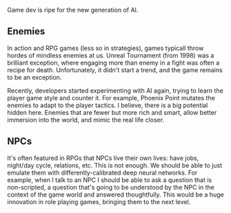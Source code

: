 Game dev is ripe for the new generation of AI.

## Enemies

In action and RPG games (less so in strategies), games typicall throw hordes of mindless enemies at us.
Unreal Tournament (from 1998) was a brilliant exception, where engaging more than enemy in a fight was often
a recipe for death. Unfortunately, it didn't start a trend, and the game remains to be an exception.

Recently, developers started experimenting with AI again, trying to learn the player game style and counter it.
For example, Phoenix Point mutates the enemies to adapt to the player tactics.
I believe, there is a big potential hidden here. Enemies that are fewer but more rich and smart, allow
better immersion into the world, and mimic the real life closer.

## NPCs

It's often featured in RPGs that NPCs live their own lives: have jobs, night/day cycle, relations, etc.
This is not enough. We should be able to just emulate them with differently-calibrated deep neural networks.
For example, when I talk to an NPC I should be able to ask a question that is non-scripted, a question
that's going to be understood by the NPC in the context of the game world and answered thoughtfully.
This would be a huge innovation in role playing games, bringing them to the next level.
